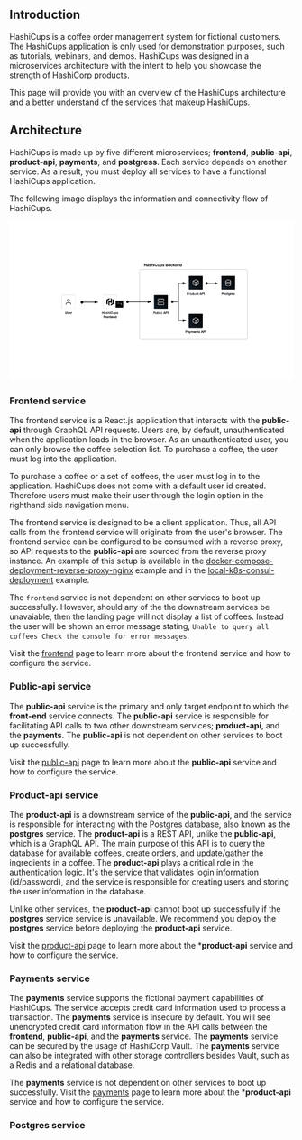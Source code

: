 ## Introduction 

HashiCups is a coffee order management system for fictional customers. 
The HashiCups application is only used for demonstration purposes, such as tutorials, webinars, and demos.
HashiCups was designed in a microservices architecture with the intent to help you showcase the strength of HashiCorp products.

This page will provide you with an overview of the HashiCups architecture and a better understand of the services that makeup HashiCups.


## Architecture

HashiCups is made up by five different microservices; **frontend**, **public-api**, **product-api**, **payments**, and **postgress**. 
Each service depends on another service. As a result, you must deploy all services to have a functional HashiCups application.

The following image displays the information and connectivity flow of HashiCups.

![Architecture](../public/img/architecture.png)


### Frontend service

The frontend service is a React.js application that interacts with the **public-api** through GraphQL API requests. Users are, by default, unauthenticated when the application loads in the browser.  As an unauthenticated user, you can only browse the coffee selection list. To purchase a coffee, the user must log into the application.

To purchase a coffee or a set of coffees, the user must log in to the application. HashiCups does not come with a default user id created. Therefore users must make their user through the login option in the righthand side navigation menu.

The frontend service is designed to be a client application. Thus, all API calls from the frontend service will originate from the user's browser. The frontend service can be configured to be consumed with a reverse proxy, so API requests to the **public-api** are sourced from the reverse proxy instance. An example of this setup is available in the [docker-compose-deployment-reverse-proxy-nginx](../docker-compose-deployment-reverse-proxy-nginx/README.md) example and in the [local-k8s-consul-deployment](../local-k8s-consul-deployment/README.md) example.

The `frontend` service is not dependent on other services to boot up successfully. However, should any of the the downstream services be unavaiable, then the landing page will not display a list of coffees. Instead the user will be shown an error message stating, `Unable to query all coffees
Check the console for error messages`.

Visit the [frontend](frontend.md) page to learn more about the frontend service and how to configure the service.

### Public-api service

The **public-api** service is the primary and only target endpoint to which the **front-end** service connects. The **public-api** service is responsible for facilitating API calls to two other downstream services; **product-api**, and the **payments**. The **public-api** is not dependent on other services to boot up successfully. 

Visit the [public-api](public-api.md) page to learn more about the **public-api** service and how to configure the service.


### Product-api service

The **product-api** is a downstream service of the **public-api**, and the service is responsible for interacting with the Postgres database, also known as the **postgres** service.
The **product-api** is a REST API, unlike the **public-api**, which is a GraphQL API. The main purpose of this API is to query the database for available coffees, create orders, and update/gather the ingredients in a coffee. The **product-api** plays a critical role in the authentication logic. It's the service that validates login information (id/password), and the service is responsible for creating users and storing the user information in the database.  

Unlike other services, the **product-api** cannot boot up successfully if the **postgres** service service is unavailable. We recommend you deploy the **postgres** service before deploying the **product-api** service.

Visit the [product-api](product-api.md) page to learn more about the ***product-api** service and how to configure the service.

### Payments service

The **payments** service supports the fictional payment capabilities of HashiCups. The service accepts credit card information used to process a transaction. The **payments** service is insecure by default. You will see unencrypted credit card information flow in the API calls between the **frontend**, **public-api**, and the **payments** service. The **payments** service can be secured by the usage of HashiCorp Vault. The **payments** service can also be integrated with other storage controllers besides Vault, such as a Redis and a relational database. 

 The **payments** service is not dependent on other services to boot up successfully. Visit the [payments](payments.md) page to learn more about the ***product-api** service and how to configure the service.

### Postgres service